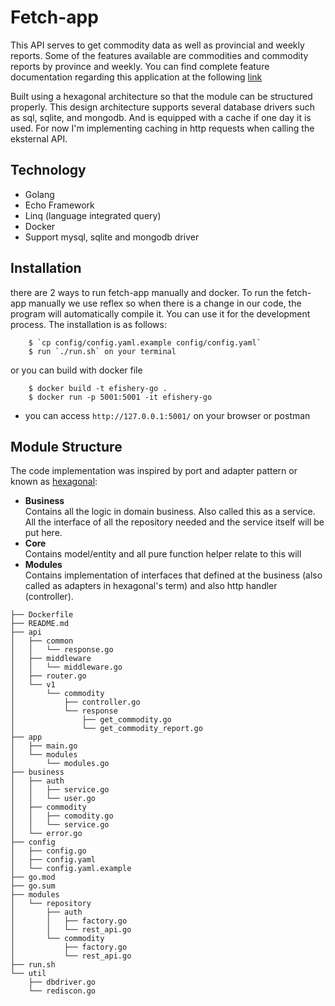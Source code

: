 # Fetch-app
This API serves to get commodity data as well as provincial and weekly reports. Some of the features available are commodities and commodity reports by province and weekly. You can find complete feature documentation regarding this application at the following [link](https://github.com/hudabikhoir/efishery-monorepo/blob/master/API.md)

Built using a hexagonal architecture so that the module can be structured properly. This design architecture supports several database drivers such as sql, sqlite, and mongodb. And is equipped with a cache if one day it is used. For now I'm implementing caching in http requests when calling the eksternal API.

## Technology
- Golang
- Echo Framework
- Linq (language integrated query)
- Docker
- Support mysql, sqlite and mongodb driver

## Installation

there are 2 ways to run fetch-app manually and docker. To run the fetch-app manually we use reflex so when there is a change in our code, the program will automatically compile it. You can use it for the development process. The installation is as follows:
```
    $ `cp config/config.yaml.example config/config.yaml`
    $ run `./run.sh` on your terminal
```
or you can build with docker file
```
    $ docker build -t efishery-go .
    $ docker run -p 5001:5001 -it efishery-go
```
- you can access `http://127.0.0.1:5001/` on your browser or postman

## Module Structure
The code implementation was inspired by port and adapter pattern or known as [hexagonal](blog.octo.com/en/hexagonal-architecture-three-principles-and-an-implementation-example):

- **Business**<br/>Contains all the logic in domain business. Also called this as a service. All the interface of all the repository needed and the service itself will be put here.
- **Core**<br/>Contains model/entity and all pure function helper relate to this will
- **Modules**<br/>Contains implementation of interfaces that defined at the business (also called as adapters in hexagonal's term) and also http handler (controller).


```
├── Dockerfile
├── README.md
├── api
│   ├── common
│   │   └── response.go
│   ├── middleware
│   │   └── middleware.go
│   ├── router.go
│   └── v1
│       └── commodity
│           ├── controller.go
│           └── response
│               ├── get_commodity.go
│               └── get_commodity_report.go
├── app
│   ├── main.go
│   └── modules
│       └── modules.go
├── business
│   ├── auth
│   │   ├── service.go
│   │   └── user.go
│   ├── commodity
│   │   ├── comodity.go
│   │   └── service.go
│   └── error.go
├── config
│   ├── config.go
│   ├── config.yaml
│   └── config.yaml.example
├── go.mod
├── go.sum
├── modules
│   └── repository
│       ├── auth
│       │   ├── factory.go
│       │   └── rest_api.go
│       └── commodity
│           ├── factory.go
│           └── rest_api.go
├── run.sh
└── util
    ├── dbdriver.go
    └── rediscon.go
```